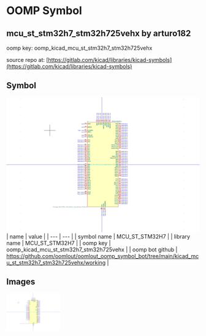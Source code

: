 # OOMP Symbol  
## mcu_st_stm32h7_stm32h725vehx  by arturo182  
  
oomp key: oomp_kicad_mcu_st_stm32h7_stm32h725vehx  
  
source repo at: [https://gitlab.com/kicad/libraries/kicad-symbols](https://gitlab.com/kicad/libraries/kicad-symbols)  
## Symbol  
  
[![working.png](working_600.png)](working.png)  
| name | value | 
| --- | --- | 
| symbol name | MCU_ST_STM32H7 | 
| library name | MCU_ST_STM32H7 | 
| oomp key | oomp_kicad_mcu_st_stm32h7_stm32h725vehx | 
| oomp bot github | https://github.com/oomlout/oomlout_oomp_symbol_bot/tree/main/kicad_mcu_st_stm32h7_stm32h725vehx/working | 
## Images  
  
[![working.png](working_140.png)](working.png)  
